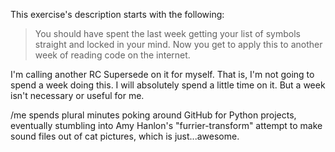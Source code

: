 This exercise's description starts with the following:

> You should have spent the last week getting your list of symbols straight and
> locked in your mind. Now you get to apply this to another week of reading code
> on the internet.

I'm calling another RC Supersede on it for myself. That is, I'm not going to
spend a week doing this. I will absolutely spend a little time on it. But a
week isn't necessary or useful for me.

/me spends plural minutes poking around GitHub for Python projects, eventually
stumbling into Amy Hanlon's "furrier-transform" attempt to make sound files
out of cat pictures, which is just...awesome.
